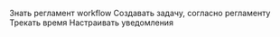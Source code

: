 Знать регламент workflow
Создавать задачу, согласно регламенту
Трекать время
Настраивать уведомления


